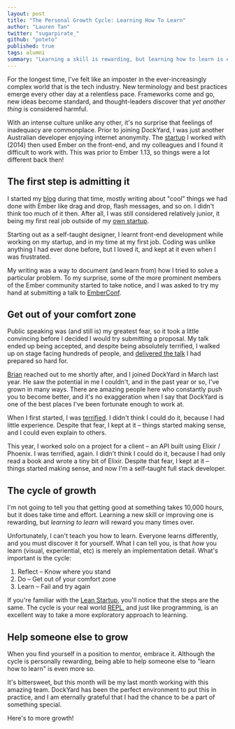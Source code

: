 ```yaml
---
layout: post
title: "The Personal Growth Cycle: Learning How To Learn"
author: "Lauren Tan"
twitter: "sugarpirate_"
github: "poteto"
published: true
tags: alumni
summary: "Learning a skill is rewarding, but learning how to learn is even more so."
---
```


For the longest time, I've felt like an imposter in the ever-increasingly complex world that is the tech industry. New terminology and best practices emerge every other day at a relentless pace. Frameworks come and go, new ideas become standard, and thought-leaders discover that _yet another thing_ is considered harmful.

With an intense culture unlike any other, it's no surprise that feelings of inadequacy are commonplace. Prior to joining DockYard, I was just another Australian developer enjoying internet anonymity. The [startup][everperform] I worked with (2014) then used Ember on the front-end, and my colleagues and I found it difficult to work with. This was prior to Ember 1.13, so things were a lot different back then!

## The first step is admitting it

I started my [blog][blog] during that time, mostly writing about "cool" things we had done with Ember like drag and drop, flash messages, and so on. I didn't think too much of it then. After all, I was still considered relatively junior, it being my first real job outside of my [own startup][pricegeek]. 

Starting out as a self-taught designer, I learnt front-end development while working on my startup, and in my time at my first job. Coding was unlike anything I had ever done before, but I loved it, and kept at it even when I was frustrated.

My writing was a way to document (and learn from) how I tried to solve a particular problem. To my surprise, some of the more prominent members of the Ember community started to take notice, and I was asked to try my hand at submitting a talk to [EmberConf][emberconf-2015]. 

## Get out of your comfort zone

Public speaking was (and still is) my greatest fear, so it took a little convincing before I decided I would try submitting a proposal. My talk ended up being accepted, and despite being absolutely terrified, I walked up on stage facing hundreds of people, and [delivered the talk][ambitious-ux] I had prepared so hard for.

[Brian][brian] reached out to me shortly after, and I joined DockYard in March last year. He saw the potential in me I couldn't, and in the past year or so, I've grown in many ways. There are amazing people here who constantly push you to become better, and it's no exaggeration when I say that DockYard is one of the best places I've been fortunate enough to work at.

When I first started, I was [terrified][its-ok]. I didn't think I could do it, because I had little experience. Despite that fear, I kept at it – things started making sense, and I could even explain to others. 

This year, I worked solo on a project for a client – an API built using Elixir / Phoenix. I was terrified, again. I didn't think I could do it, because I had only read a book and wrote a tiny bit of Elixir. Despite that fear, I kept at it – things started making sense, and now I'm a self-taught full stack developer.

## The cycle of growth

I'm not going to tell you that getting good at something takes 10,000 hours, but it does take time and effort. Learning a new skill or improving one is rewarding, but _learning to learn_ will reward you many times over.

Unfortunately, I can't teach you how to learn. Everyone learns differently, and you must discover it for yourself. What I can tell you, is that _how_ you learn (visual, experiential, etc) is merely an implementation detail. What's important is the cycle:

1. Reflect – Know where you stand
2. Do – Get out of your comfort zone
3. Learn – Fail and try again

If you're familiar with the [Lean Startup][lean-startup], you'll notice that the steps are the same. The cycle is your real world [REPL][repl], and just like programming, is an excellent way to take a more exploratory approach to learning.

## Help someone else to grow

When you find yourself in a position to mentor, embrace it. Although the cycle is personally rewarding, being able to help someone else to "learn how to learn" is even more so. 

It's bittersweet, but this month will be my last month working with this amazing team. DockYard has been the perfect environment to put this in practice, and I am eternally grateful that I had the chance to be a part of something special. 

Here's to more growth!

[ambitious-ux]: https://www.youtube.com/watch?v=TlU0m18Pr-Y
[blog]: https://medium.com/@sugarpirate/
[brian]: https://twitter.com/bcardarella
[emberconf-2015]: http://2015.emberconf.com/
[everperform]: https://everperform.com/
[its-ok]: https://gds.blog.gov.uk/2016/05/25/its-ok-to-say-whats-ok/
[lean-startup]: http://theleanstartup.com/
[pricegeek]: http://www.thepricegeek.com/
[repl]: https://en.wikipedia.org/wiki/Read%E2%80%93eval%E2%80%93print_loop
